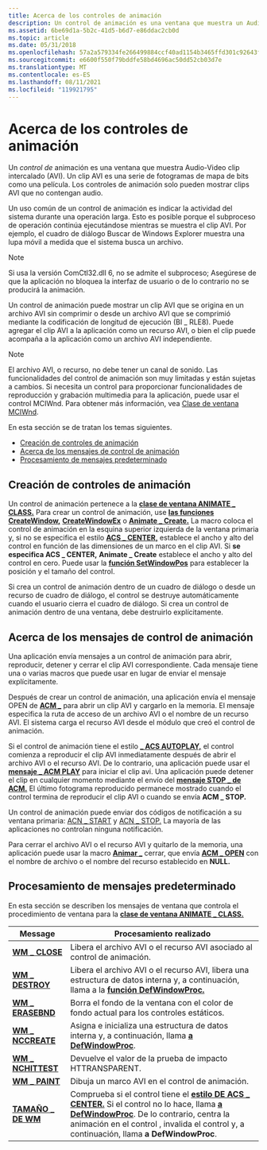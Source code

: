 ```yaml
---
title: Acerca de los controles de animación
description: Un control de animación es una ventana que muestra un Audio-Video clip intercalado (AVI). Un clip AVI es una serie de fotogramas de mapa de bits como una película. Los controles de animación solo pueden mostrar clips AVI que no contengan audio.
ms.assetid: 6be69d1a-5b2c-41d5-b6d7-e86ddac2cb0d
ms.topic: article
ms.date: 05/31/2018
ms.openlocfilehash: 57a2a579334fe266499884ccf40ad1154b3465ffd301c92643f248ff2664ed4a
ms.sourcegitcommit: e6600f550f79bddfe58bd4696ac50dd52cb03d7e
ms.translationtype: MT
ms.contentlocale: es-ES
ms.lasthandoff: 08/11/2021
ms.locfileid: "119921795"
---
```

# <a name="about-animation-controls"></a>Acerca de los controles de animación

Un *control de* animación es una ventana que muestra Audio-Video clip intercalado (AVI). Un clip AVI es una serie de fotogramas de mapa de bits como una película. Los controles de animación solo pueden mostrar clips AVI que no contengan audio.

Un uso común de un control de animación es indicar la actividad del sistema durante una operación larga. Esto es posible porque el subproceso de operación continúa ejecutándose mientras se muestra el clip AVI. Por ejemplo, el cuadro de diálogo Buscar de Windows Explorer muestra una lupa móvil a medida que el sistema busca un archivo.

> [!Note]  
> Si usa la versión ComCtl32.dll 6, no se admite el subproceso; Asegúrese de que la aplicación no bloquea la interfaz de usuario o de lo contrario no se producirá la animación.

 

Un control de animación puede mostrar un clip AVI que se origina en un archivo AVI sin comprimir o desde un archivo AVI que se comprimió mediante la codificación de longitud de ejecución (BI \_ RLE8). Puede agregar el clip AVI a la aplicación como un recurso AVI, o bien el clip puede acompaña a la aplicación como un archivo AVI independiente.

> [!Note]  
> El archivo AVI, o recurso, no debe tener un canal de sonido. Las funcionalidades del control de animación son muy limitadas y están sujetas a cambios. Si necesita un control para proporcionar funcionalidades de reproducción y grabación multimedia para la aplicación, puede usar el control MCIWnd. Para obtener más información, vea [Clase de ventana MCIWnd](/windows/desktop/Multimedia/mciwnd-window-class).

 

En esta sección se de tratan los temas siguientes.

-   [Creación de controles de animación](#animation-control-creation)
-   [Acerca de los mensajes de control de animación](#about-animation-control-messages)
-   [Procesamiento de mensajes predeterminado](#default-message-processing)

## <a name="animation-control-creation"></a>Creación de controles de animación

Un control de animación pertenece a la [**clase de ventana ANIMATE \_ CLASS.**](common-control-window-classes.md) Para crear un control de animación, use [**las funciones CreateWindow,**](/windows/desktop/api/winuser/nf-winuser-createwindowa) [**CreateWindowEx**](/windows/desktop/api/winuser/nf-winuser-createwindowexa) o [**Animate \_ Create.**](/windows/desktop/api/Commctrl/nf-commctrl-animate_create) La macro coloca el control de animación en la esquina superior izquierda de la ventana primaria y, si no se especifica el estilo [**ACS \_ CENTER,**](animation-control-styles.md) establece el ancho y alto del control en función de las dimensiones de un marco en el clip AVI. Si **se especifica ACS \_ CENTER,** **Animate \_ Create** establece el ancho y alto del control en cero. Puede usar la [**función SetWindowPos**](/windows/desktop/api/winuser/nf-winuser-setwindowpos) para establecer la posición y el tamaño del control.

Si crea un control de animación dentro de un cuadro de diálogo o desde un recurso de cuadro de diálogo, el control se destruye automáticamente cuando el usuario cierra el cuadro de diálogo. Si crea un control de animación dentro de una ventana, debe destruirlo explícitamente.

## <a name="about-animation-control-messages"></a>Acerca de los mensajes de control de animación

Una aplicación envía mensajes a un control de animación para abrir, reproducir, detener y cerrar el clip AVI correspondiente. Cada mensaje tiene una o varias macros que puede usar en lugar de enviar el mensaje explícitamente.

Después de crear un control de animación, una aplicación envía el mensaje OPEN de [**ACM \_**](acm-open.md) para abrir un clip AVI y cargarlo en la memoria. El mensaje especifica la ruta de acceso de un archivo AVI o el nombre de un recurso AVI. El sistema carga el recurso AVI desde el módulo que creó el control de animación.

Si el control de animación tiene el estilo [**\_ ACS AUTOPLAY,**](animation-control-styles.md) el control comienza a reproducir el clip AVI inmediatamente después de abrir el archivo AVI o el recurso AVI. De lo contrario, una aplicación puede usar el [**mensaje \_ ACM PLAY**](acm-play.md) para iniciar el clip avi. Una aplicación puede detener el clip en cualquier momento mediante el envío del [**mensaje STOP \_ de ACM.**](acm-stop.md) El último fotograma reproducido permanece mostrado cuando el control termina de reproducir el clip AVI o cuando se envía **ACM \_ STOP.**

Un control de animación puede enviar dos códigos de notificación a su ventana primaria: [ACN \_ START](acn-start.md) y [ACN \_ STOP.](acn-stop.md) La mayoría de las aplicaciones no controlan ninguna notificación.

Para cerrar el archivo AVI o el recurso AVI y quitarlo de la memoria, una aplicación puede usar la macro [**Animar \_**](/windows/desktop/api/Commctrl/nf-commctrl-animate_close) cerrar, que envía [**ACM \_ OPEN**](acm-open.md) con el nombre de archivo o el nombre del recurso establecido en **NULL.**

## <a name="default-message-processing"></a>Procesamiento de mensajes predeterminado

En esta sección se describen los mensajes de ventana que controla el procedimiento de ventana para la [**clase de ventana ANIMATE \_ CLASS.**](common-control-window-classes.md)



| Message                                    | Procesamiento realizado                                                                                                                                                                                                                                                                        |
|--------------------------------------------|---------------------------------------------------------------------------------------------------------------------------------------------------------------------------------------------------------------------------------------------------------------------------------------------|
| [**WM \_ CLOSE**](/windows/desktop/winmsg/wm-close)           | Libera el archivo AVI o el recurso AVI asociado al control de animación.                                                                                                                                                                                                                   |
| [**WM \_ DESTROY**](/windows/desktop/winmsg/wm-destroy)       | Libera el archivo AVI o el recurso AVI, libera una estructura de datos interna y, a continuación, llama a la [**función DefWindowProc.**](/windows/desktop/api/winuser/nf-winuser-defwindowproca)                                                                                                                                                |
| [**WM \_ ERASEBND**](/windows/desktop/winmsg/wm-erasebkgnd) | Borra el fondo de la ventana con el color de fondo actual para los controles estáticos.                                                                                                                                                                                                        |
| [**WM \_ NCCREATE**](/windows/desktop/winmsg/wm-nccreate)     | Asigna e inicializa una estructura de datos interna y, a continuación, llama [**a DefWindowProc**](/windows/desktop/api/winuser/nf-winuser-defwindowproca).                                                                                                                                                                              |
| [**WM \_ NCHITTEST**](/windows/desktop/inputdev/wm-nchittest) | Devuelve el valor de la prueba de impacto HTTRANSPARENT.                                                                                                                                                                                                                                                   |
| [**WM \_ PAINT**](/windows/desktop/gdi/wm-paint)              | Dibuja un marco AVI en el control de animación.                                                                                                                                                                                                                                                |
| [**TAMAÑO \_ DE WM**](/windows/desktop/winmsg/wm-size)             | Comprueba si el control tiene el [**estilo DE ACS \_ CENTER.**](animation-control-styles.md) Si el control no lo hace, llama [**a DefWindowProc**](/windows/desktop/api/winuser/nf-winuser-defwindowproca). De lo contrario, centra la animación en el control , invalida el control y, a continuación, llama **a DefWindowProc**. |



 

 

 